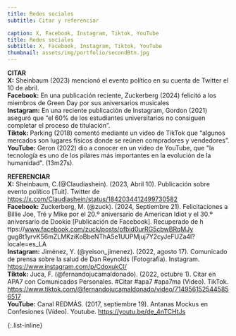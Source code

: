 ```yaml
---
title: Redes sociales
subtitle: Citar y referenciar 

caption: X, Facebook, Instagram, Tiktok, YouTube
title: Redes sociales
subtitle: X, Facebook, Instagram, Tiktok, YouTube
thumbnail: assets/img/portfolio/secondBtn.jpg
---
```

  **CITAR**     
  **X:** Sheinbaum (2023) mencionó el evento político en su cuenta de Twitter el 10 de abril.  
  **Facebook:**  En una publicación reciente, Zuckerberg (2024) felicitó a los miembros de Green Day por sus aniversarios musicales  
  **Instagram:** En una reciente publicación de Instagram, Gordon (2021) aseguró que “el 60% de los estudiantes universitarios no consiguen completar el proceso de titulación”.    
  **Tiktok:** Parking (2018) comentó mediante un video de TikTok que “algunos mercados son lugares físicos donde se reúnen compradores y vendedores”.      
  **YouTube:** Geron (2022) dio a conocer en un video de YouTube, que "la tecnología es uno de los pilares más importantes en la evolución de la humanidad". (13m27s).      

  
  **REFERENCIAR**  
  **X:** Sheinbaum, C.(@Claudiashein). (2023, Abril 10). Publicación sobre evento político [Tuit]. Twitter de https://x.com/Claudiashein/status/1842034412499730582  
  **Facebook:** Zuckerberg, M. (@zuck). (2024, Septiembre 21). Felicitaciones a Billie Joe, Tré y Mike por el 20.º aniversario de American Idiot y el 30.º aniversario de Dookie [Publicación de Facebook]. Recuperado de h  ttps://www.facebook.com/zuck/posts/pfbid0urRG5cbwBRqMJy gug8t1yrvK56mZLMKziKoBbeNThA5e1UUPMjuj7Y2cyJeFUZa4l? locale=es_LA  
  **Instagram:** Jiménez, Y. (@yeison_jimenez). (2022, agosto 17). Comunicado de prensa sobre la salud de Dan Reynolds (Fotografía). Instagram. https://www.instagram.com/p/CdoxukCl/  
  **Tiktok:** Juca, F. (@fernandojucamaldonado). (2022, octubre 1). Citar en APA7 con Comunicados Personales. #Citar #apa7 #apa7ma (Video). TikTok. https://www.tiktok.com/@fernandojucamaldonado/video/7149561525445856517  
  **YouTube:** Canal REDMÁS. (2017, septiembre 19). Antanas Mockus en Confesiones (Vídeo). Youtube. https://youtu.be/de_4nTCHtJs  

{:.list-inline}

